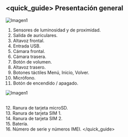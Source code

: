 ## <quick_guide> Presentación general

![Imagen1](http://static.energysistem.com/images/manuals/42178/5447dc01303f1.jpg)

1. Sensores de luminosidad y de proximidad.
2. Salida de auriculares.
3. Altavoz frontal.
4. Entrada USB.
5. Cámara frontal.
6. Cámara trasera.
7. Botón de volumen.
8. Altavoz trasero.
9. Botones táctiles Menú, Inicio, Volver.
10. Micrófono.
11. Botón de encendido / apagado.

![Imagen1](http://static.energysistem.com/images/manuals/42178/54219bfec0c74.jpg)

<br>12. Ranura de tarjeta microSD.<br>13. Ranura de tarjeta SIM 1.<br>14. Ranura de tarjeta SIM 2.<br>15. Batería.<br>16. Número de serie y números IMEI.
</quick_guide>
